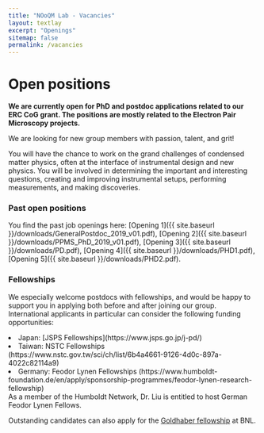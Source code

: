 ```yaml
---
title: "NOoQM Lab - Vacancies"
layout: textlay
excerpt: "Openings"
sitemap: false
permalink: /vacancies
---
```


# Open positions

**We are currently open for PhD and postdoc applications related to our ERC CoG grant. The positions are mostly related to the Electron Pair Microscopy projects.**

We are  looking for new group members with passion, talent, and grit!

You will have the chance to work on the grand challenges of condensed matter physics, often at the interface of instrumental design and new physics. You will be involved in determining the important and interesting questions, creating and improving instrumental setups, performing measurements, and making discoveries.

### Past open positions

You find the past job openings here:
[Opening 1]({{ site.baseurl }}/downloads/GeneralPostdoc_2019_v01.pdf),
[Opening 2]({{ site.baseurl }}/downloads/PPMS_PhD_2019_v01.pdf),
[Opening 3]({{ site.baseurl }}/downloads/PD.pdf),
[Opening 4]({{ site.baseurl }}/downloads/PHD1.pdf),
[Opening 5]({{ site.baseurl }}/downloads/PHD2.pdf).

### Fellowships

We especially welcome postdocs with fellowships, and would be happy to support you in applying both before and after joining our group. International applicants in particular can consider the following funding opportunities:
<li>Japan: [JSPS Fellowships](https://www.jsps.go.jp/j-pd/)</li>
<li>Taiwan: NSTC Fellowships (https://www.nstc.gov.tw/sci/ch/list/6b4a4661-9126-4d0c-897a-4022c82114a9)</li>
<li>Germany: Feodor Lynen Fellowships (https://www.humboldt-foundation.de/en/apply/sponsorship-programmes/feodor-lynen-research-fellowship)</li>
  As a member of the Humboldt Network, Dr. Liu is entitled to host German Feodor Lynen Fellows. 
  
Outstanding candidates can also apply for the [Goldhaber fellowship](https://www.bnl.gov/hr/goldhaber/) at BNL.
